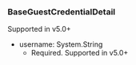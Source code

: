 ### BaseGuestCredentialDetail
Supported in v5.0+

- username: System.String
  - Required. Supported in v5.0+
